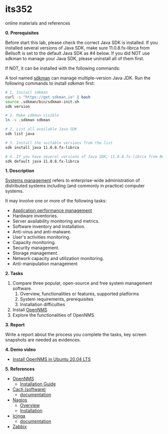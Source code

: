# its352
online materials and references

**0. Prerequisites**

Before start this lab, please check the correct Java SDK is installed. If you installed several versions of Java SDK, make sure 11.0.8.fx-librca from Bellsoft is set to the default Java SDK as \#4 below. If you did NOT use sdkman to manage your Java SDK, please uninstall all of them first.

If NOT, it can be installed with the following commands:

A tool named [sdkman](https://sdkman.io/) can manage multiple-version Java JDK. Run the following commands to install *sdkman* first:

```bash
# 1. Install sdkman
curl -s "https://get.sdkman.io" | bash
source .sdkman/bin/sdkman-init.sh 
sdk version

# 2. Make sdkman visible
ln -s .sdkman sdkman

# 2. List all available Java SDK
sdk list java

# 3. Install the suitable versions from the list
sdk install java 11.0.8.fx-librca

# 4. If you have several versions of Java SDK, 11.0.8.fx-librca from Bellsoft needs to be set as the default
sdk default java 11.0.8.fx-librca
```


**1. Description**

[Systems management](https://en.wikipedia.org/wiki/Systems\_management) refers to enterprise-wide administration of distributed systems including (and commonly in practice) computer systems.

It may involve one or more of the following tasks:
* [Application performance management](https://en.wikipedia.org/wiki/Application\_performance\_management)
* Hardware inventories.
* Server availability monitoring and metrics.
* Software inventory and installation.
* Anti-virus and anti-malware.
* User's activities monitoring.
* Capacity monitoring.
* Security management.
* Storage management.
* Network capacity and utilization monitoring.
* Anti-manipulation management

**2. Tasks**

1. Compare three popular, open-source and free system management software.
   1. Overview, functionalities or features, supported platforms
   2. System requirements, prerequisites
   3. Installation difficulties
2. Install [OpenNMS](https://en.wikipedia.org/wiki/OpenNMS)
3. Explore the functionalities of OpenNMS.

**3. Report**

Write a report about the process you complete the tasks, key screen snapshots are needed as evidences.

**4. Demo video**
* [Install OpenNMS in Ubuntu 20.04 LTS](https://youtu.be/heENq8PcZh8)

**5. References**
* [OpenNMS](https://en.wikipedia.org/wiki/OpenNMS)
  * [Installation Guide](https://docs.opennms.org/opennms/releases/latest/guide-install/guide-install.html)
* [Cacti (software)](https://en.wikipedia.org/wiki/Cacti\_\(software\))
  * [documentation](https://github.com/Cacti/documentation)
* [Nagios](https://en.wikipedia.org/wiki/Nagios)
  * [Overview](https://support.nagios.com/kb/category.php?id=39)
  * [Installation](https://support.nagios.com/kb/category.php?id=83)
* [Icinga](https://en.wikipedia.org/wiki/Icinga)
  * [documentation](https://icinga.com/docs/)
* [Zabbix](https://en.wikipedia.org/wiki/Zabbix)